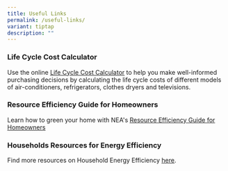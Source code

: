 ```yaml
---
title: Useful Links
permalink: /useful-links/
variant: tiptap
description: ""
---
```

<h3>Life Cycle Cost Calculator</h3>
<p>Use the online <a href="https://www.nea.gov.sg/our-services/climate-change-energy-efficiency/energy-efficiency/household-sector/life-cycle-cost-calculator" rel="noopener noreferrer nofollow" target="_blank"><u>Life Cycle Cost Calculator</u></a> to
help you make well-informed purchasing decisions by calculating the life
cycle costs of different models of air-conditioners, refrigerators, clothes
dryers and televisions.</p>
<h3>Resource Efficiency Guide for Homeowners</h3>
<p>Learn how to green your home with NEA's <a href="https://www.nea.gov.sg/docs/default-source/our-services/energy-efficiency/household-sector/guide.pdf" rel="noopener noreferrer nofollow" target="_blank"><u>Resource Efficiency Guide for Homeowners</u></a>
</p>
<h3>Households Resources for Energy Efficiency</h3>
<p>Find more resources on Household Energy Efficiency <a href="https://www.nea.gov.sg/our-services/climate-change-energy-efficiency/energy-efficiency/household-sector" rel="noopener noreferrer nofollow" target="_blank"><u>here</u></a>.</p>